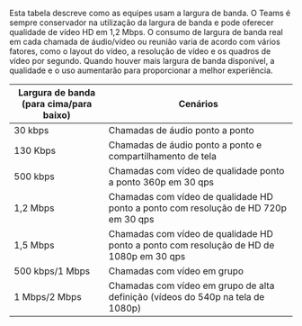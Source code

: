Esta tabela descreve como as equipes usam a largura de banda. O Teams é sempre conservador na utilização da largura de banda e pode oferecer qualidade de vídeo HD em 1,2 Mbps. O consumo de largura de banda real em cada chamada de áudio/vídeo ou reunião varia de acordo com vários fatores, como o layout do vídeo, a resolução de vídeo e os quadros de vídeo por segundo. Quando houver mais largura de banda disponível, a qualidade e o uso aumentarão para proporcionar a melhor experiência.


|Largura de banda (para cima/para baixo) |Cenários |
|---|---|
|30 kbps |Chamadas de áudio ponto a ponto |
|130 Kbps |Chamadas de áudio ponto a ponto e compartilhamento de tela |
|500 kbps |Chamadas com vídeo de qualidade ponto a ponto 360p em 30 qps |
|1,2 Mbps |Chamadas com vídeo de qualidade HD ponto a ponto com resolução de HD 720p em 30 qps |
|1,5 Mbps |Chamadas com vídeo de qualidade HD ponto a ponto com resolução de HD de 1080p em 30 qps |
|500 kbps/1 Mbps |Chamadas com vídeo em grupo |
|1 Mbps/2 Mbps |Chamadas com vídeo em grupo de alta definição (vídeos do 540p na tela de 1080p) |
